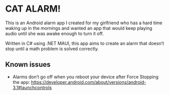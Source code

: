 CAT ALARM!
==========

This is an Android alarm app I created for my girlfriend who has a hard time 
waking up in the mornings and wanted an app that would keep playing audio until 
she was awake enough to turn it off.

Written in C# using .NET MAUI, this app aims to create an alarm that doesn’t 
stop until a math problem is solved correctly.

Known issues
------------

- Alarms don’t go off when you reboot your device after Force Stopping the app: https://developer.android.com/about/versions/android-3.1#launchcontrols